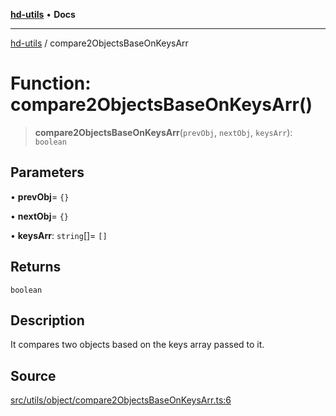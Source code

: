 [**hd-utils**](../README.md) • **Docs**

***

[hd-utils](../globals.md) / compare2ObjectsBaseOnKeysArr

# Function: compare2ObjectsBaseOnKeysArr()

> **compare2ObjectsBaseOnKeysArr**(`prevObj`, `nextObj`, `keysArr`): `boolean`

## Parameters

• **prevObj**= `{}`

• **nextObj**= `{}`

• **keysArr**: `string`[]= `[]`

## Returns

`boolean`

## Description

It compares two objects based on the keys array passed to it.

## Source

[src/utils/object/compare2ObjectsBaseOnKeysArr.ts:6](https://github.com/AhmadHddad/h-utils/blob/f7bb9ae71f981ffef49079271b9540862594b7e6/src/utils/object/compare2ObjectsBaseOnKeysArr.ts#L6)
